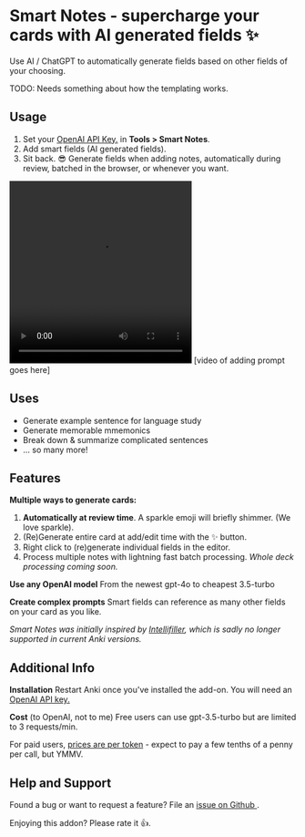 # **Smart Notes** - supercharge your cards with AI generated fields ✨

Use AI / ChatGPT to automatically generate fields based on other fields of your choosing.

TODO: Needs something about how the templating works.

## Usage

1. Set your <a href="https://platform.openai.com/api-keys">OpenAI API Key.</a> in **Tools > Smart Notes**.
2. Add smart fields (AI generated fields).
3. Sit back. 😎 Generate fields when adding notes, automatically during review, batched in the browser, or whenever you want.

<video height="320" width="320">
  <source src="/Users/michaelpiazza/Desktop/final_trimmed.mov" type="video/mp4">
</video>
[video of adding prompt goes here]

## Uses

- Generate example sentence for language study
- Generate memorable mmemonics
- Break down & summarize complicated sentences
- ... so many more!

## Features

**Multiple ways to generate cards:**

1. **Automatically at review time**. A sparkle emoji will briefly shimmer. (We love sparkle).
2. (Re)Generate entire card at add/edit time with the ✨ button.
3. Right click to (re)generate individual fields in the editor.
4. Process multiple notes with lightning fast batch processing. _Whole deck processing coming soon._

**Use any OpenAI model**
From the newest gpt-4o to cheapest 3.5-turbo

**Create complex prompts**
Smart fields can reference as many other fields on your card as you like.

_Smart Notes was initially inspired by <a href="https://ankiweb.net/shared/info/1416178071">Intellifiller</a>, which is sadly no longer supported in current Anki versions._

## Additional Info

**Installation**
Restart Anki once you've installed the add-on. You will need an <a href="https://platform.openai.com/api-keys">OpenAI API key.</a>

**Cost** (to OpenAI, not to me)
Free users can use gpt-3.5-turbo but are limited to 3 requests/min.

For paid users, <a href="https://openai.com/api/pricing/">prices are per token</a> - expect to pay a few tenths of a penny per call, but YMMV.

## Help and Support

Found a bug or want to request a feature? File an <a href="https://github.com/piazzatron/anki-smart-notes/issues"> issue on Github </a>.

Enjoying this addon? Please rate it 👍.
